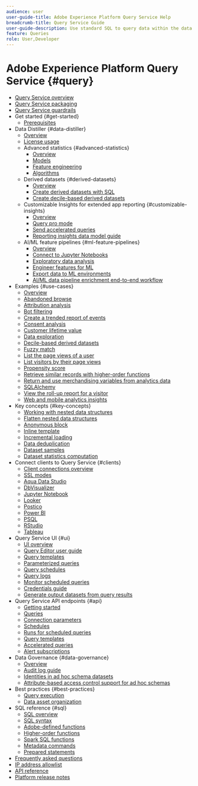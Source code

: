 ```yaml
---
audience: user
user-guide-title: Adobe Experience Platform Query Service Help
breadcrumb-title: Query Service Guide
user-guide-description: Use standard SQL to query data within the data lake in Experience Platform.
feature: Queries
role: User,Developer
---
```


# Adobe Experience Platform Query Service {#query}

- [Query Service overview](home.md)
- [Query Service packaging](packaging.md)
- [Query Service guardrails](guardrails.md)
- Get started {#get-started}
    - [Prerequisites](get-started/prerequisites.md)
- Data Distiller {#data-distiller}
    - [Overview](data-distiller/overview.md)
    - [License usage](data-distiller/license-usage.md)
    - Advanced statistics {#advanced-statistics}
        - [Overview](data-distiller/advanced-statistics/overview.md)
        - [Models](data-distiller/advanced-statistics/models.md)
        - [Feature engineering](data-distiller/advanced-statistics/feature-engineering.md)
        - [Algorithms](data-distiller/advanced-statistics/algorithms.md)
    - Derived datasets {#derived-datasets}
        - [Overview](data-distiller/derived-datasets/overview.md)
        - [Create derived datasets with SQL](data-distiller/derived-datasets/create-derived-datasets-with-sql.md)
        - [Create decile-based derived datasets](data-distiller/derived-datasets/decile-based-derived-attributes.md)
    - Customizable Insights for extended app reporting {#customizable-insights}
        - [Overview](data-distiller/customizable-insights/overview.md)
        - [Query pro mode](data-distiller/customizable-insights/query-pro-mode.md)
        - [Send accelerated queries](data-distiller/customizable-insights/send-accelerated-queries.md)
        - [Reporting insights data model guide](data-distiller/customizable-insights/reporting-insights-data-model.md)
    - AI/ML feature pipelines {#ml-feature-pipelines}
        - [Overview](data-distiller/ml-feature-pipelines/overview.md)
        - [Connect to Jupyter Notebooks](data-distiller/ml-feature-pipelines/establish-connection.md)
        - [Exploratory data analysis](data-distiller/ml-feature-pipelines/exploratory-analysis.md)
        - [Engineer features for ML](data-distiller/ml-feature-pipelines/feature-engineering.md)
        - [Export data to ML environments](data-distiller/ml-feature-pipelines/export-data.md)
        - [AI/ML data pipeline enrichment end-to-end workflow](data-distiller/ml-feature-pipelines/end-to-end-notebook-workflow.md)
- Examples {#use-cases}
    - [Overview](use-cases/overview.md)
    - [Abandoned browse](use-cases/abandoned-browse.md)
    - [Attribution analysis](use-cases/attribution-analysis.md)
    - [Bot filtering](use-cases/bot-filtering.md)
    - [Create a trended report of events](use-cases/trended-report-of-events.md)
    - [Consent analysis](use-cases/consent-analysis.md)
    - [Customer lifetime value](use-cases/customer-lifetime-value.md)
    - [Data exploration](./use-cases/data-exploration.md)
    - [Decile-based derived datasets](use-cases/deciles-use-case.md)
    - [Fuzzy match](use-cases/fuzzy-match.md)
    - [List the page views of a user](use-cases/list-visitor-sessions.md)
    - [List visitors by their page views](use-cases/visitors-by-number-of-page-views.md)
    - [Propensity score](use-cases/propensity-score.md)
    - [Retrieve similar records with higher-order functions](use-cases/retrieve-similar-records.md)
    - [Return and use merchandising variables from analytics data](use-cases/merchandising-variables.md)
    - [SQLAlchemy](use-cases/sqlalchemy.md)
    - [View the roll-up report for a visitor](use-cases/roll-up-report-of-a-visitor.md)
    - [Web and mobile analytics insights](use-cases/analytics-insights.md)
- Key concepts {#key-concepts}
    - [Working with nested data structures](key-concepts/nested-data-structures.md)
    - [Flatten nested data structures](key-concepts/flatten-nested-data.md)
    - [Anonymous block](key-concepts/anonymous-block.md)
    - [Inline template](key-concepts/inline-templates.md)
    - [Incremental loading](key-concepts/incremental-load.md)
    - [Data deduplication](key-concepts/deduplication.md)
    - [Dataset samples](key-concepts/dataset-samples.md)
    - [Dataset statistics computation](key-concepts/dataset-statistics.md)
- Connect clients to Query Service {#clients}
    - [Client connections overview](clients/overview.md)
    - [SSL modes](./clients/ssl-modes.md)
    - [Aqua Data Studio](clients/aqua-data-studio.md)
    - [DbVisualizer](./clients/dbvisulaizer.md)
    - [Jupyter Notebook](clients//jupyter-notebook.md)
    - [Looker](clients/looker.md)
    - [Postico](clients/postico.md)
    - [Power BI](clients/power-bi.md)
    - [PSQL](clients/psql.md)
    - [RStudio](clients/rstudio.md)
    - [Tableau](clients/tableau.md)
- Query Service UI {#ui}
    - [UI overview](ui/overview.md)
    - [Query Editor user guide](ui/user-guide.md)
    - [Query templates](ui/query-templates.md)
    - [Parameterized queries](ui/parameterized-queries.md)
    - [Query schedules](ui/query-schedules.md)
    - [Query logs](ui/query-logs.md)
    - [Monitor scheduled queries](ui/monitor-queries.md)
    - [Credentials guide](ui/credentials.md)
    - [Generate output datasets from query results](ui/create-datasets.md)
- Query Service API endpoints {#api}
    - [Getting started](api/getting-started.md)
    - [Queries](api/queries.md)
    - [Connection parameters](api/connection-parameters.md)
    - [Schedules](api/scheduled-queries.md)
    - [Runs for scheduled queries](api/runs-scheduled-queries.md)
    - [Query templates](api/query-templates.md)
    - [Accelerated queries](api/accelerated-queries.md)
    - [Alert subscriptions](api/alert-subscriptions.md)
- Data Governance {#data-governance}
    - [Overview](data-governance/overview.md)
    - [Audit log guide](data-governance/audit-log-guide.md)
    - [Identities in ad hoc schema datasets](data-governance/ad-hoc-schema-identities.md)
    - [Attribute-based access control support for ad hoc schemas](./data-governance/ad-hoc-schema-labels.md)
- Best practices {#best-practices}
    - [Query execution](best-practices/writing-queries.md)
    - [Data asset organization](./best-practices/organize-data-assets.md)
- SQL reference {#sql}
    - [SQL overview](sql/overview.md)
    - [SQL syntax](sql/syntax.md)
    - [Adobe-defined functions](sql/adobe-defined-functions.md)
    - [Higher-order functions](sql/higher-order-functions.md)
    - [Spark SQL functions](sql/spark-sql-functions.md)
    - [Metadata commands](sql/metadata.md)
    - [Prepared statements](sql/prepared-statements.md)
- [Frequently asked questions](troubleshooting-guide.md)
- [IP address allowlist](ip-address-allowlist.md)
- [API reference](https://www.adobe.io/experience-platform-apis/references/query-service/)
- [Platform release notes](https://experienceleague.adobe.com/en/docs/experience-platform/release-notes/latest)
